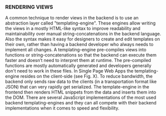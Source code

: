 ### RENDERING VIEWS
A common technique to render views in the backend is to use an abstraction layer called "templating-engine". These engines allow writing the views in a mostly HTML-like syntax to improve readability and maintainability over manual string-concatenations in the backend language. Also the syntax makes it easy for designers to create and edit templates on their own, rather than having a backend developer who always needs to implement all changes.
A templating-engine pre-compiles views into functions or string-concatenations so that the backend can execute them faster and doesn’t need to interpret them at runtime. The pre-compiled functions are mostly automatically generated and developers generally don't need to work in these files.
In Single Page Web Apps the templating-engine resides on the client-side (see Fig. X). To reduce bandwidth, the backend only sends raw data to the clients (in a transportation format like JSON) that can very rapidly get serialized.
The template-engine in the frontend then renders HTML snippets from the data and inserts them into the DOM.
There are several JavaScript implementations of the most used backend templating-engines and they can all compete with their backend implementations when it comes to speed and flexibility. 